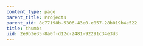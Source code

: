 ```yaml
---
content_type: page
parent_title: Projects
parent_uid: 8c77198b-5306-43e0-e057-28b019b4e522
title: thumbs
uid: 2e9b3e35-8a0f-d12c-2481-92291c34e3d3
---
```

